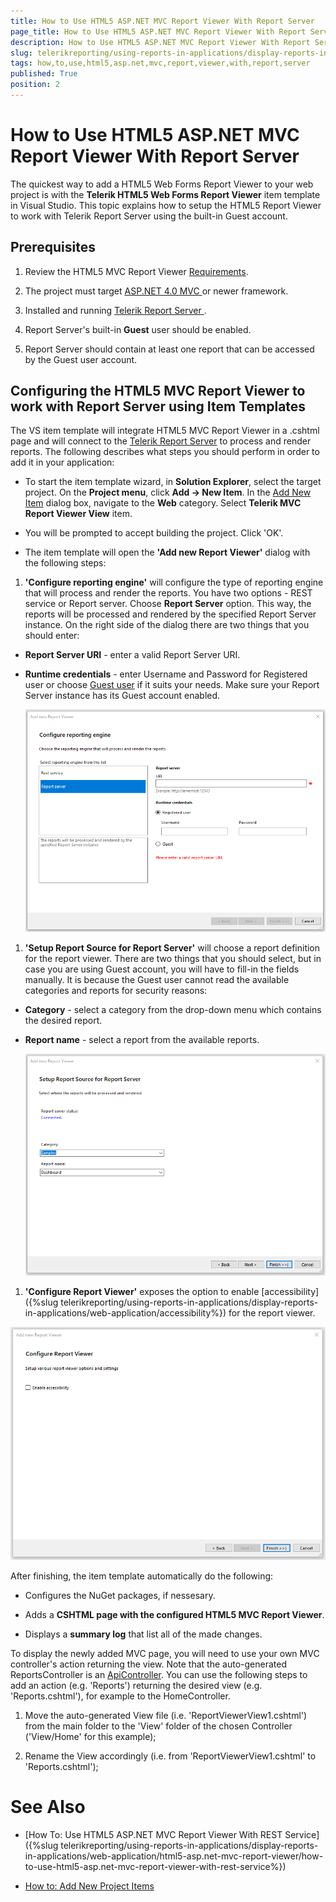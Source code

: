 ```yaml
---
title: How to Use HTML5 ASP.NET MVC Report Viewer With Report Server
page_title: How to Use HTML5 ASP.NET MVC Report Viewer With Report Server | for Telerik Reporting Documentation
description: How to Use HTML5 ASP.NET MVC Report Viewer With Report Server
slug: telerikreporting/using-reports-in-applications/display-reports-in-applications/web-application/html5-asp.net-mvc-report-viewer/how-to-use-html5-asp.net-mvc-report-viewer-with-report-server
tags: how,to,use,html5,asp.net,mvc,report,viewer,with,report,server
published: True
position: 2
---
```


# How to Use HTML5 ASP.NET MVC Report Viewer With Report Server



The quickest way to add a HTML5 Web Forms Report Viewer to your web project is with the
        __Telerik HTML5 Web Forms Report Viewer__ item template in Visual Studio.
        This topic explains how to setup the HTML5 Report Viewer to work with Telerik Report Server using the built-in Guest account.
      

## Prerequisites

1. Review the HTML5 MVC Report Viewer [Requirements](3e9da1df-fdbd-4437-aa87-c3545587a05b).
            

1. The project must target
              [                  ASP.NET 4.0 MVC
                ](https://dotnet.microsoft.com/apps/aspnet/mvc)              or newer framework.
            

1. Installed and running
              [                  Telerik Report Server
                ](https://docs.telerik.com/report-server/introduction).
            

1. Report Server's built-in __Guest__ user should be enabled.
            

1. Report Server should contain at least one report that can be accessed by the Guest user account.
            

## Configuring the HTML5 MVC Report Viewer to work with Report Server using Item Templates

The VS item template will integrate HTML5 MVC Report Viewer in a .cshtml page
          and will connect to the
          [Telerik Report Server](https://docs.telerik.com/report-server/introduction)          to process and render reports.
          The following describes what steps you should perform in order to add it in your application:
        

* To start the item template wizard, in __Solution Explorer__, select the target project. On the
              __Project menu__, click __Add -> New Item__. In the
              [Add New Item](https://msdn.microsoft.com/en-us/library/w0572c5b%28v=vs.100%29.aspx)              dialog box, navigate to the __Web__ category. Select __Telerik MVC Report Viewer View__ item.
            

* You will be prompted to accept building the project. Click 'OK'.
            

* The item template will open the __'Add new Report Viewer'__ dialog with the following steps:
            

1. __'Configure reporting engine'__ will configure the type of reporting engine that will process and render the reports.
                  You have two options - REST service or Report server. Choose __Report Server__ option. This way, the reports will be
                  processed and rendered by the specified Report Server instance. On the right side of the dialog there are two things that you should enter:
                

* __Report Server URI__ - enter a valid Report Server URI.
                    

* __Runtime credentials__ - enter Username and Password for Registered user or choose 
                      [Guest user](https://docs.telerik.com/report-server/implementer-guide/user-management/guest-user) if it suits your needs. Make sure your Report Server instance has its Guest account enabled.
                      
  ![item-template-reporting-engine-rs](images/item-template-reporting-engine-rs.png)

1. __'Setup Report Source for Report Server'__ will choose a report definition for the report viewer. There are two things
                  that you should select, but in case you are using Guest account, you will have to fill-in the fields manually. It is because the Guest user 
                  cannot read the available categories and reports for security reasons:
                

* __Category__ - select a category from the drop-down menu which contains the desired report.
                    

* __Report name__ - select a report from the available reports.
                      
  ![item-template-report-source-rs](images/item-template-report-source-rs.png)

1. __'Configure Report Viewer'__ exposes the option to enable
                  [accessibility]({%slug telerikreporting/using-reports-in-applications/display-reports-in-applications/web-application/accessibility%}) for the report viewer.
                  
  ![Item Template Accessibility](images/item-template-accessibility.png)

After finishing, the item template automatically do the following:
        

* Configures the NuGet packages, if nessesary.
            

* Adds a __CSHTML page with the configured HTML5 MVC Report Viewer__.
            

* Displays a __summary log__ that list all of the made changes.
            

To display the newly added MVC page, you will need to use your own MVC controller's action returning the view. Note that the auto-generated
          ReportsController is an
          [ApiController](https://msdn.microsoft.com/en-us/library/system.web.http.apicontroller(v=vs.118).aspx).
          You can use the following steps to add an action (e.g. 'Reports') returning the desired view (e.g. 'Reports.cshtml'),
          for example to the HomeController.
        

1. Move the auto-generated View file (i.e. 'ReportViewerView1.cshtml') from the main folder to the 'View' folder of the chosen Controller ('View/Home' for this example);
            

1. Rename the View accordingly (i.e. from 'ReportViewerView1.cshtml' to 'Reports.cshtml');
            

# See Also


 * [How To: Use HTML5 ASP.NET MVC Report Viewer With REST Service]({%slug telerikreporting/using-reports-in-applications/display-reports-in-applications/web-application/html5-asp.net-mvc-report-viewer/how-to-use-html5-asp.net-mvc-report-viewer-with-rest-service%})

 * [How to: Add New Project Items](https://docs.microsoft.com/en-us/previous-versions/visualstudio/visual-studio-2010/w0572c5b(v=vs.100))
